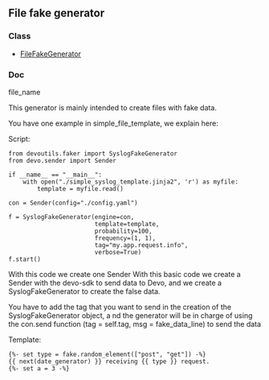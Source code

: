## File fake generator

### Class

* [FileFakeGenerator](../../devoutils/faker/generators/file_fake_generator.py)

### Doc

file_name

This generator is mainly intended to create files with fake data.

You have one example in simple_file_template, we explain here:

Script:

    from devoutils.faker import SyslogFakeGenerator
    from devo.sender import Sender
    
    if __name__ == "__main__":
        with open("./simple_syslog_template.jinja2", 'r') as myfile:
            template = myfile.read()

    con = Sender(config="./config.yaml")

    f = SyslogFakeGenerator(engine=con,
                            template=template,
                            probability=100,
                            frequency=(1, 1),
                            tag="my.app.request.info",
                            verbose=True)
    f.start()


With this code we create one Sender With this basic code we create a Sender with the devo-sdk to send data to 
Devo, and we create a SyslogFakeGenerator to create the false data.

You have to add the tag that you want to send in the creation of the SyslogFakeGenerator object, a
nd the generator will be in charge of using the con.send function (tag = self.tag, msg = fake_data_line) to send the data

Template:

    {%- set type = fake.random_element(["post", "get"]) -%}
    {{ next(date_generator) }} receiving {{ type }} request.
    {%- set a = 3 -%}
